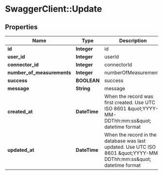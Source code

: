 # SwaggerClient::Update

## Properties
Name | Type | Description | Notes
------------ | ------------- | ------------- | -------------
**id** | **Integer** | id | [optional] 
**user_id** | **Integer** | userId | 
**connector_id** | **Integer** | connectorId | 
**number_of_measurements** | **Integer** | numberOfMeasurements | 
**success** | **BOOLEAN** | success | 
**message** | **String** | message | 
**created_at** | **DateTime** | When the record was first created. Use UTC ISO 8601 \&quot;YYYY-MM-DDThh:mm:ss\&quot;  datetime format | [optional] 
**updated_at** | **DateTime** | When the record in the database was last updated. Use UTC ISO 8601 \&quot;YYYY-MM-DDThh:mm:ss\&quot;  datetime format | [optional] 


